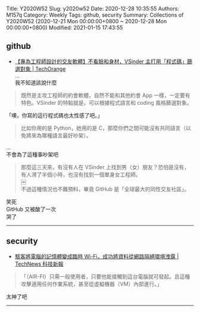 Title: Y2020W52
Slug: y2020w52
Date: 2020-12-28 10:35:55
Authors: M157q
Category: Weekly
Tags: github, security
Summary: Collections of Y2020W52 (2020-12-21 Mon 00:00:00+0800 ~ 2020-12-28 Mon 00:00:00+0800)
Modified: 2021-01-15 17:43:55


## github  
- [【專為工程師設計的交友軟體】不看臉和身材，VSinder 主打用「程式碼」篩選對象 | TechOrange](https://buzzorange.com/techorange/2020/12/21/vs-code-dating/)  
...  
我不知道該說什麼  

> 既然是主攻工程師的約會軟體，自然不能和其他約會 App 一樣，一定要有特色。VSinder 的特點就是，可以根據程式語言和 coding 風格篩選對象。  

「噢，你寫的這行程式碼也太性感了吧。」  


> 比如你用的是 Python，她用的是 C，那麼你們之間可能沒有共同語言（以免將來為哪種語言最好吵架）。  

...  
不會為了這種事吵架吧  


> 那麼這三天來，有沒有人在 VSinder 上找到男（女）朋友？恐怕是沒有，有人滑了半個小時，也沒有找到一個單身女工程師。  
￼  
> 不過這種情況也不難預料，畢竟 GitHub 是「全球最大的同性交友社區」。  


笑死  
GitHub 又被酸了一次  
哭了  

---

## security  
- [駭客將電腦的記憶體變成臨時 Wi-Fi，成功將資料從網路隔絕環境洩露 | TechNews 科技新報](https://technews.tw/2020/12/17/hackers-turn-computer-memory-into-temporary-wi-fi/?utm_source=fb_tn&utm_medium=facebook&fbclid=IwAR3vv6FnPGOyfp5G4OVVEGvVPDfq-zkL0XwB3S-EwdBlwxJvPoEuLjFgRmI)  
> 「（AIR-FI）只需一般使用者，只要他能接觸到這台電腦就可發起。且這種攻擊適用任何作業系統，甚至從虛擬機器（VM）內部進行。」  

太神了吧  

---



